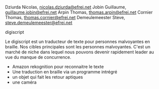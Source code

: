 Dziurda Nicolas, nicolas.dziurda@efrei.net
Jobin Guillaume, guillaume.jobin@efrei.net
Arpin Thomas, thomas.arpin@efrei.net
Cornier Thomas, thomas.cornier@efrei.net
Demeulemeester Steve, steve.demeulemeester@efrei.net

digiscript

Le digiscript est un traducteur de texte pour personnes malvoyantes en braille. Nos cibles principales sont les personnes malvoyantes. 
C'est un marché de niche dans lequel nous pouvons devenir rapidement leader au vue du manque de concurrence.

- Amazon rekognition pour reconnaitre le texte
- Une traduction en braille via un programme intrégré
- un objet qui fait les retour aptiques
- une caméra
